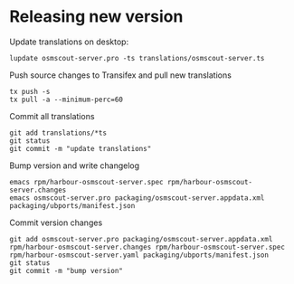 # Releasing new version

Update translations on desktop:

```
lupdate osmscout-server.pro -ts translations/osmscout-server.ts
```

Push source changes to Transifex and pull new translations

```
tx push -s
tx pull -a --minimum-perc=60
```

Commit all translations

```
git add translations/*ts
git status
git commit -m "update translations"
```

Bump version and write changelog

```
emacs rpm/harbour-osmscout-server.spec rpm/harbour-osmscout-server.changes
emacs osmscout-server.pro packaging/osmscout-server.appdata.xml packaging/ubports/manifest.json
```

Commit version changes
```
git add osmscout-server.pro packaging/osmscout-server.appdata.xml rpm/harbour-osmscout-server.changes rpm/harbour-osmscout-server.spec rpm/harbour-osmscout-server.yaml packaging/ubports/manifest.json
git status
git commit -m "bump version"
```